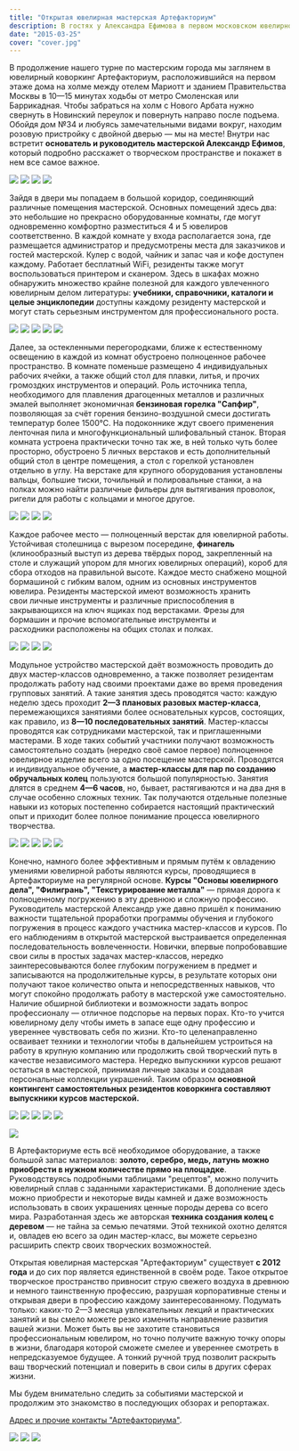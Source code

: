 ```yaml
---
title: "Открытая ювелирная мастерская Артефакториум"
description: В гостях у Александра Ефимова в первом московском ювелирном коворкинге
date: "2015-03-25"
cover: "cover.jpg"
---
```


В продолжение нашего турне по мастерским города мы заглянем в ювелирный коворкинг Артефакториум, расположившийся на первом этаже дома на холме между отелем Мариотт и зданием Правительства Москвы в 10—15 минутах ходьбы от метро Смоленская или Баррикадная. Чтобы забраться на холм с Нового Арбата нужно свернуть в Новинский переулок и повернуть направо после подъема. Обойдя дом №34 и любуясь замечательными видами вокруг, находим розовую пристройку с двойной дверью — мы на месте! Внутри нас встретит **основатель и руководитель мастерской Александр Ефимов**, который подробно расскажет о творческом пространстве и покажет в нем все самое важное.

![](./images/IMG_9334.jpg)
![](./images/IMG_9336.jpg)
![](./images/IMG_9337.jpg)
![](./images/IMG_9360.jpg)

Зайдя в двери мы попадаем в большой коридор, соединяющий различные помещения мастерской. Основных помещений здесь два: это небольшие но прекрасно оборудованные комнаты, где могут одновременно комфортно разместиться 4 и 5 ювелиров соответственно. В каждой комнате у входа располагается зона, где размещается администратор и предусмотрены места для заказчиков и гостей мастерской. Кулер с водой, чайник и запас чая и кофе доступен каждому. Работает бесплатный WiFi, резиденты также могут воспользоваться принтером и сканером. Здесь в шкафах можно обнаружить множество крайне полезной для каждого увлеченного ювелирным делом литературы: **учебники, справочники, каталоги и целые энциклопедии** доступны каждому резиденту мастерской и могут стать серьезным инструментом для профессионального роста.

![](./images/IMG_9365.jpg)
![](./images/IMG_9366.jpg)
![](./images/IMG_9295.jpg)
![](./images/IMG_9339.jpg)
![](./images/IMG_9340.jpg)

Далее, за остекленными перегородками, ближе к естественному освещению в каждой из комнат обустроено полноценное рабочее пространство. В комнате поменьше размещено 4 индивидуальных рабочих ячейки, а также общий стол для плавки, литья, и прочих громоздких инструментов и операций. Роль источника тепла, необходимого для плавления драгоценных металлов и различных эмалей выполняет экономичная **бензиновая горелка "Сапфир"**, позволяющая за счёт горения бензино-воздушной смеси достигать температур более 1500°С. На подоконнике ждут своего применения ленточная пила и многофункциональный шлифовальный станок. Вторая комната устроена практически точно так же, в ней только чуть более просторно, обустроено 5 личных верстаков и есть дополнительный общий стол в центре помещения, а стол с горелкой установлен отдельно в углу. На верстаке для крупного оборудования установлены вальцы, большие тиски, точильный и полировальные станки, а на полках можно найти различные фильеры для вытягивания проволок, ригели для работы с кольцами и многое другое.

![](./images/IMG_9341.jpg)
![](./images/IMG_9342.jpg)
![](./images/IMG_9343.jpg)
![](./images/IMG_9345.jpg)

Каждое рабочее место — полноценный верстак для ювелирной работы. Устойчивая столешница с вырезом посередине, **финагель** (клинообразный выступ из дерева твёрдых пород, закрепленный на столе и служащий упором для многих ювелирных операций), короб для сбора отходов на правильной высоте. Каждое место снабжено мощной бормашиной с гибким валом, одним из основных инструментов ювелира. Резиденты мастерской имеют возможность хранить свои личные инструменты и различные приспособления в закрывающихся на ключ ящиках под верстаками. Фрезы для бормашин и прочие вспомогательные инструменты и расходники расположены на общих столах и полках.

![](./images/IMG_9346.jpg)
![](./images/IMG_9347.jpg)
![](./images/IMG_9349.jpg)
![](./images/IMG_9350.jpg)

Модульное устройство мастерской даёт возможность проводить до двух мастер-классов одновременно, а также позволяет резидентам продолжать работу над своими проектами даже во время проведения групповых занятий. А такие занятия здесь проводятся часто: каждую неделю здесь проходит **2—3 плановых разовых мастер-класса**, перемежающихся занятиями более основательных курсов, состоящих, как правило, из **8—10 последовательных занятий**. Мастер-классы проводятся как сотрудниками мастерской, так и приглашенными мастерами. В ходе таких событий участники получают возможность самостоятельно создать (нередко своё самое первое) полноценное ювелирное изделие всего за одно посещение мастерской. Проводятся и индивидуальное обучение, а **мастер-классы для пар по созданию обручальных колец** пользуются большой популярностью. Занятия длятся в среднем **4—6 часов**, но, бывает, растягиваются и на два дня в случае особенно сложных техник. Так получаются отдельные полезные навыки из которых постепенно собирается настоящий практический опыт и приходит более полное понимание процесса ювелирного творчества.

![](./images/IMG_9351.jpg)
![](./images/IMG_9352.jpg)
![](./images/IMG_9354.jpg)
![](./images/IMG_9355.jpg)
![](./images/IMG_9356.jpg)

Конечно, намного более эффективным и прямым путём к овладению умениями ювелирной работы являются курсы, проводящиеся в Артефакториуме на регулярной основе. **Курсы "Основы ювелирного дела", "Филигрань", "Текстурирование металла"** — прямая дорога к полноценному погружению в эту древнюю и сложную профессию. Руководитель мастерской Александр уже давно пришёл к пониманию важности тщательной проработки программы обучения и глубокого погружения в процесс каждого участника мастер-классов и курсов. По его наблюдениям в открытой мастерской выстраивается определенная последовательность вовлеченности. Новички, впервые попробовавшие свои силы в простых задачах мастер-классов, нередко заинтересовываются более глубоким погружением в предмет и записываются на продолжительные курсы, в результате которых они получают такое количество опыта и непосредственных навыков, что могут спокойно продолжать работу в мастерской уже самостоятельно. Наличие обширной библиотеки и возможности задать вопрос профессионалу — отличное подспорье на первых порах. Кто-то учится ювелирному делу чтобы иметь в запасе еще одну профессию и увереннее чувствовать себя по жизни. Кто-то целенаправленно осваивает техники и технологии чтобы в дальнейшем устроиться на работу в крупную компанию или продолжить свой творческий путь в качестве независимого мастера. Нередко выпускники курсов решают остаться в мастерской, принимая личные заказы и создавая персональные коллекции украшений. Таким образом **основной контингент самостоятельных резидентов коворкинга составляют выпускники курсов мастерской.**

![](./images/IMG_9358.jpg)
![](./images/IMG_9359.jpg)
![](./images/IMG_9361.jpg)
![](./images/IMG_9362.jpg)
![](./images/IMG_9363.jpg)

![](./images/IMG_9338.jpg)

В Артефакториуме есть всё необходимое оборудование, а также большой запас материалов: **золото, серебро, медь, латунь можно приобрести в нужном количестве прямо на площадке**. Руководствуясь подробными таблицами "рецептов", можно получить ювелирный сплав с заданными характеристиками. В дополнение здесь можно приобрести и некоторые виды камней и даже возможность использовать в своих украшениях ценные породы дерева со всего мира. Разработанная здесь же авторская **техника создания колец с деревом** — не тайна за семью печатями. Этой техникой охотно делятся и, овладев ею всего за один мастер-класс, вы можете серьезно расширить спектр своих творческих возможностей.

Открытая ювелирная мастерская "Артефакториум" существует **с 2012 года** и до сих пор является единственной в своём роде. Такое открытое творческое пространство привносит струю свежего воздуха в древнюю и немного таинственную профессию, разрушая корпоративные стены и открывая двери в профессию каждому заинтересованному. Подумать только: каких-то 2—3 месяца увлекательных лекций и практических занятий и вы смело можете резко изменить направление развития вашей жизни. Может быть вы не захотите становиться профессиональным ювелиром, но точно получите важную точку опоры в жизни, благодаря которой сможете смелее и увереннее смотреть в непредсказуемое будущее. А тонкий ручной труд позволит раскрыть ваш творческий потенциал и поверить в свои силы в других сферах жизни.

Мы будем внимательно следить за событиями мастерской и продолжим это знакомство в последующих обзорах и репортажах.

[Адрес и прочие контакты "Артефакториума"](/workshop/catalog/artefaktorium/ "Артефакториум").

![](./images/IMG_9364.jpg)
![](./images/IMG_9279.jpg)
![](./images/IMG_9280.jpg)
